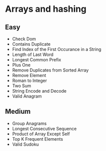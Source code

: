 # Arrays and hashing

## Easy
- Check Dom
- Contains Duplicate
- Find Index of the First Occurance in a String
- Length of Last Word
- Longest Common Prefix
- Plus One
- Remove Duplicates from Sorted Array
- Remove Element
- Roman to Integer
- Two Sum
- String Encode and Decode
- Valid Anagram

## Medium
- Group Anagrams
- Longest Consecutive Sequence
- Product of Array Except Self
- Top K Frequent Elements
- Valid Sudoku
